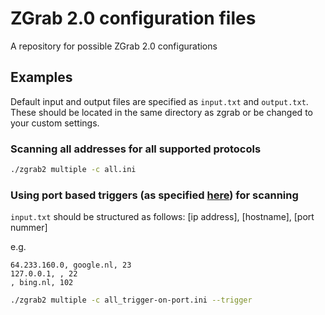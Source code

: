 # ZGrab 2.0 configuration files
A repository for possible ZGrab 2.0 configurations

## Examples
Default input and output files are specified as `input.txt` and `output.txt`. These should be located in the same directory as zgrab or be changed to your custom settings.

### Scanning all addresses for all supported protocols
``` bash
./zgrab2 multiple -c all.ini
```

### Using port based triggers (as specified [here](https://github.com/zmap/zgrab2#multiple-module-usage)) for scanning

`input.txt` should be structured as follows:
[ip address], [hostname], [port nummer]

e.g. 
``` 
64.233.160.0, google.nl, 23
127.0.0.1, , 22
, bing.nl, 102
```

``` bash
./zgrab2 multiple -c all_trigger-on-port.ini --trigger
```
